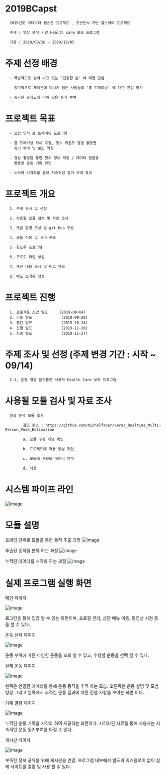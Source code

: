 # 2019BCapst

      2019년도 빅데이터 캡스톤 프로젝트 _ 모션인식 기반 헬스케어 프로젝트

      주제 : 영상 분석 기반 Health care 보조 프로그램

      기간 : 2019/08/28 ~ 2019/12/05
      
# 주제 선정 배경
      - 폭발적으로 늘어 나고 있는 '건강한 삶' 에 대한 관심
      
      - 정기적으로 체육관에 다니기 힘든 사람들의 '홈 트레이닝' 에 대한 관심 증가
      
      - 증가한 관심도에 비해 낮은 동기 부여
      
# 프로젝트 목표
      - 모션 인식 홈 트레이닝 프로그램
      
      - 홈 트레이닝 자세 교정, 횟수 카운트 등을 활용한
        동기 부여 및 보조 역할
        
      - 영상 촬영을 통한 횟수 정보 저장 / 데이터 열람을 
        활용한 운동 기록 확인
        
      - 노력의 시각화를 통해 지속적인 동기 부여 효과

# 프로젝트 개요 

      1. 주제 조사 및 선정

      2. 사용될 모듈 검사 및 자료 조사

      3. 개발 환경 조성 및 git_hub 구성

      4. 모듈 적용 및 서버 구축
      
      5. 윈도우 프로그램 

      6. 프로토 타입 생성

      7. 개선 내용 조사 및 버그 체크

      8. 배포 초기판 생성
      
# 프로젝트 진행
      
      1. 프로젝트 초안 발표     (2019-09-04)
      2. 기술 발표             (2019-09-20)
      3. 중간 발표             (2019-10-24)
      4. 진행 발표             (2019-11-20)
      5. 최종 발표             (2019-11-27)
      
# 주제 조사 및 선정 (주제 변경 기간 : 시작 ~ 09/14)
      
      1-1. 운동 영상 분석통한 사용자 Health Care 보조 프로그램


# 사용될 모듈 검사 및 자료 조사

      영상 분석 모듈 조사

            참조 주소 : https://github.com/michalfaber/keras_Realtime_Multi-Person_Pose_Estimation

            a. 모듈 구동 개념 확인

            b. 프로젝트에 적용 방법 확인

            c. 모듈에 사용될 데이터 분석

            d. 적용
                  
 # 시스템 파이프 라인
 ![image](https://user-images.githubusercontent.com/43035696/70235190-c3308100-17a5-11ea-936d-63138c77dc29.png)
 
 # 모듈 설명
 프레임 단위로 모듈을 통한 동작 추출 과정
 ![image](https://user-images.githubusercontent.com/43035696/70235862-22db5c00-17a7-11ea-8bf6-c0dbde6b7560.png)
 
 추출된 동작을 분류 하는 과정
 ![image](https://user-images.githubusercontent.com/43035696/70235970-561deb00-17a7-11ea-821d-7e523fc92e32.png)
 
 누적된 데이터를 시각화 하는 과정
 ![image](https://user-images.githubusercontent.com/43035696/70236018-6fbf3280-17a7-11ea-9dd4-046003657437.png)
 
 # 실제 프로그램 실행 화면
 메인 페이지
 
 ![image](https://user-images.githubusercontent.com/43035696/71675514-405d0f00-2dc1-11ea-93f9-ff53ae3a0cf9.png)
 
 로그인을 통해 입장 할 수 있는 화면이며, 프로필 관리, 상단 메뉴 이동, 동영상 시청 등을 할 수 있다.
 
 운동 선택 페이지
 
 ![image](https://user-images.githubusercontent.com/43035696/71675604-79957f00-2dc1-11ea-8adf-e06c275efc02.png)
 
 운동 부위에 따른 다양한 운동을 조회 할 수 있고, 수행할 운동을 선택 할 수 있다.
 
 실제 운동 페이지
 
 ![image](https://user-images.githubusercontent.com/43035696/71675671-a0ec4c00-2dc1-11ea-8156-6de6948cad89.png)
 
 왼쪽은 연결된 카메라를 통해 운동 동작을 추적 하는 모습.
 오른쪽은 운동 설명 및 모범 영상 그리고 왼쪽에서 추적한 운동 결과에 따른 진행 사항을 보이는 화면 이다.
 
 기록 열람 페이지
 
 ![image](https://user-images.githubusercontent.com/43035696/71675772-e0b33380-2dc1-11ea-92db-27793d560e4c.png)
 
 누적된 운동 기록을 시각화 하여 제공하는 화면이다. 
 시각화된 자료를 통해 사용자는 지속적인 운동 동기부여를 다질 수 있다.
 
 게시판 페이지
 
 ![image](https://user-images.githubusercontent.com/43035696/71675826-06403d00-2dc2-11ea-9fb6-2f00869d290e.png)
 
 부족한 정보 공유를 위해 게시판을 연결.
 프로그램 내부에서 별도의 익스플로어 없이 실제 사이트를 열람 및 사용 할 수 있다.
